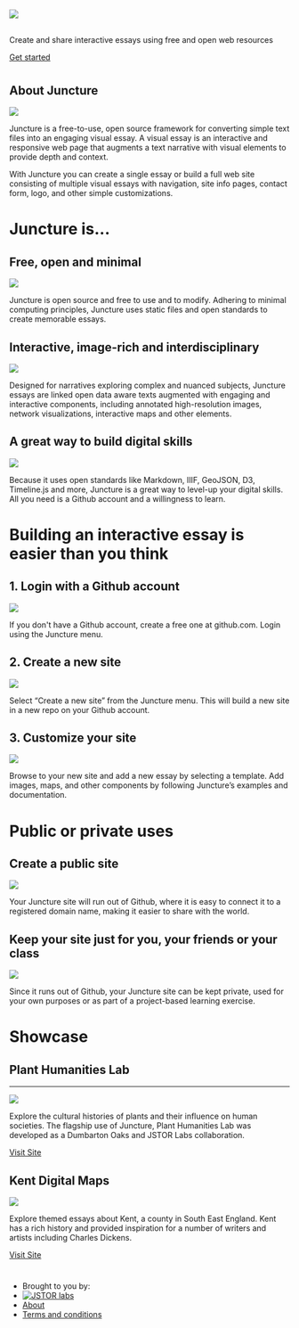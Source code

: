 <param ve-config component="sectioned-cards" fixed-header="false" logo="/images/logo-juncture.svg">
<param nav label="About" path="/about" icon="fas fa-info">
<param nav label="Contact Us" path="/contact-us" icon="fas fa-envelope">

# 
<param class="heading">

![](/images/hero-juncture.png)
<param class="background-image">

##

Create and share interactive essays using free and open web resources

[Get started](get-started)
<param id="controls" class="button">

#
<param id="about">

## About Juncture

![](https://picsum.photos/400/250)

Juncture is a free-to-use, open source framework for converting simple text files into an engaging visual essay. A visual essay is an interactive and responsive web page that augments a text narrative with visual elements to provide depth and context.

With Juncture you can create a single essay or build a full web site consisting of multiple visual essays with navigation, site info pages, contact form, logo, and other simple customizations.

# Juncture is...
<param id="why-use-juncture">

## Free, open and minimal

![](/images/free-open-source.png)

Juncture is open source and free to use and to modify.  Adhering to minimal computing principles, Juncture uses static files and open standards to create memorable essays.

## Interactive, image-rich and interdisciplinary

![](/images/digital-humanities.png)

Designed for narratives exploring complex and nuanced subjects, Juncture essays are linked open data aware texts augmented with engaging and interactive components, including annotated high-resolution images, network visualizations, interactive maps and other elements.

## A great way to build digital skills

![](/images/digital-skills.png)

Because it uses open standards like Markdown, IIIF, GeoJSON, D3, Timeline.js and more, Juncture is a great way to level-up your digital skills.  All you need is a Github account and a willingness to learn.

# Building an interactive essay is easier than you think
<param id="building-an-essay-is-easy">

## 1. Login with a Github account

![](/images/github-login.png)

If you don't have a Github account, create a free one at github.com. Login using the Juncture menu.

## 2. Create a new site

![](/images/new-site.png)

Select “Create a new site” from the Juncture menu. This will build a new site in a new repo on your Github account.

## 3. Customize your site

![](/images/customize-site.png)

Browse to your new site and add a new essay by selecting a template.  Add images, maps, and other components by following Juncture’s examples and documentation.

# Public or private uses
<param id="juncture-can" class="juncture-can">

## Create a public site

![](/images/public-site.png)

Your Juncture site will run out of Github, where it is easy to connect it to a registered domain name, making it easier to share with the world.

## Keep your site just for you, your friends or your class

![](/images/classroom-purposes.png)

Since it runs out of Github, your Juncture site can be kept private, used for your own purposes or as part of a project-based learning exercise.

# Showcase
<param id="showcase" class="carousel">

## Plant Humanities Lab
______
![](/images/phl-screenshot.png)

Explore the cultural histories of plants and their influence on human societies.  The flagship use of Juncture, Plant Humanities Lab was developed as a Dumbarton Oaks and JSTOR Labs collaboration.

[Visit Site](https://lab.plant-humanities.org)
<param class="button">

## Kent Digital Maps

![](/images/kent-screenshot.png)

Explore themed essays about Kent, a county in South East England. Kent has a rich history and provided inspiration for a number of writers and artists including Charles Dickens.

[Visit Site](https://kent-maps.online)
<param class="button">

#
<param class="footer raw">

- Brought to you by:
- [![JSTOR labs](/images/Labs_logo_knockout.svg "JSTOR Labs")](https://labs.jstor.org)
- [About](about)
- [Terms and conditions](terms-and-conditions)

